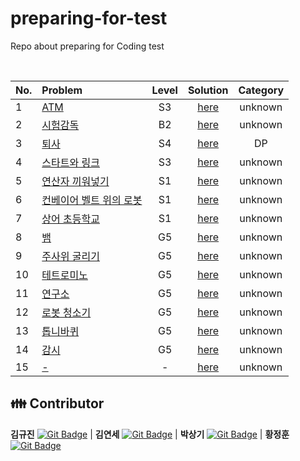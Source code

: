 # preparing-for-test
Repo about preparing for Coding test

<br>

|No.|Problem|Level|Solution|Category|
|:---|:---|:---:|:---:|:---:|
|1|[ATM](https://www.acmicpc.net/problem/11399)|S3|[here](./1)|unknown|
|2|[시험감독](https://www.acmicpc.net/problem/13458)|B2|[here](./2)|unknown|
|3|[퇴사](https://www.acmicpc.net/problem/14501)|S4|[here](./3)|DP|
|4|[스타트와 링크](https://www.acmicpc.net/problem/14889)|S3|[here](./4)|unknown|
|5|[연산자 끼워넣기](https://www.acmicpc.net/problem/14888)|S1|[here](./5)|unknown|
|6|[컨베이어 벨트 위의 로봇](https://www.acmicpc.net/problem/20055)|S1|[here](./6)|unknown|
|7|[상어 초등학교](https://www.acmicpc.net/problem/21608)|S1|[here](./7)|unknown|
|8|[뱀](https://www.acmicpc.net/problem/3190)|G5|[here](./8)|unknown|
|9|[주사위 굴리기](https://www.acmicpc.net/problem/14499)|G5|[here](./9)|unknown|
|10|[테트로미노](https://www.acmicpc.net/problem/14500)|G5|[here](./10)|unknown|
|11|[연구소](https://www.acmicpc.net/problem/14502)|G5|[here](./11)|unknown|
|12|[로봇 청소기](https://www.acmicpc.net/problem/14503)|G5|[here](./12)|unknown|
|13|[톱니바퀴](https://www.acmicpc.net/problem/14891)|G5|[here](./13)|unknown|
|14|[감시](https://www.acmicpc.net/problem/15683)|G5|[here](./14)|unknown|
|15|[-](link)|-|[here](./15)|unknown|


## 👪 Contributor

**김규진** [![Git Badge](http://img.shields.io/badge/-Github-black?style=flat-square&logo=github)](https://github.com/rolypolyvg295) | **김연세** [![Git Badge](http://img.shields.io/badge/-Github-black?style=flat-square&logo=github)](https://github.com/yskim1014) | **박상기** [![Git Badge](http://img.shields.io/badge/-Github-black?style=flat-square&logo=github)](https://github.com/sangki930) | **황정훈** [![Git Badge](http://img.shields.io/badge/-Github-black?style=flat-square&logo=github)](https://github.com/wjdgns7712)
